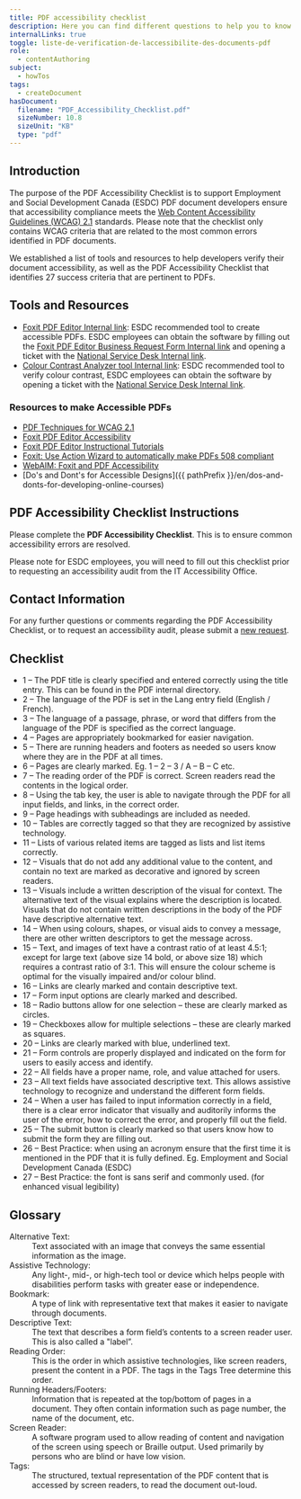 ```yaml
---
title: PDF accessibility checklist
description: Here you can find different questions to help you to know if your pdf document is accessible or not.
internalLinks: true
toggle: liste-de-verification-de-laccessibilite-des-documents-pdf
role:
  - contentAuthoring
subject:
  - howTos
tags:
  - createDocument
hasDocument:
  filename: "PDF_Accessibility_Checklist.pdf"
  sizeNumber: 10.8
  sizeUnit: "KB"
  type: "pdf"
---
```


## Introduction

The purpose of the PDF Accessibility Checklist is to support Employment and Social Development Canada (<abbr>ESDC</abbr>) PDF document developers ensure that accessibility compliance meets the [Web Content Accessibility Guidelines (<abbr>WCAG</abbr>) 2.1](https://www.w3.org/TR/WCAG21/) standards. Please note that the checklist only contains WCAG criteria that are related to the most common errors identified in PDF documents.

We established a list of tools and resources to help developers verify their document accessibility, as well as the PDF Accessibility Checklist that identifies 27 success criteria that are pertinent to PDFs.

## Tools and Resources

- [Foxit PDF Editor Internal link](http://iservice.prv/eng/imit/catalogue/software_application/foxit_phantomPDF_business.shtml): ESDC recommended tool to create accessible PDFs. ESDC employees can obtain the software by filling out the [Foxit PDF Editor Business Request Form Internal link](https://dialogue/grp/EWCS-SCEW/SiteAssets/SitePages/License%20Request%20Forms/Foxit%20PhantomPDF%20Business%20Request%20form.docx) and opening a ticket with the [National Service Desk Internal link](http://srmis-sigdi-iagent.prv/).
- [Colour Contrast Analyzer tool Internal link](http://esdc.prv/en/iitb/es/ts/wscoe/tools/index-eng.shtml#colour): ESDC recommended tool to verify colour contrast, ESDC employees can obtain the software by opening a ticket with the [National Service Desk Internal link](http://srmis-sigdi-iagent.prv/).

### Resources to make Accessible PDFs

- [PDF Techniques for WCAG 2.1](http://www.w3.org/WAI/WCAG21/Techniques/#pdf)
- [Foxit PDF Editor Accessibility](https://www.foxitsoftware.com/solution/accessibility/)
- [Foxit PDF Editor Instructional Tutorials](https://www.foxitsoftware.com/support/tutorial/?from=foxit%20phantompdf_business&utm_source=client-app)
- [Foxit: Use Action Wizard to automatically make PDFs 508 compliant](https://www.foxitsoftware.com/blog/use-action-wizard-to-automatically-make-pdfs-508-compliant/)
- [WebAIM: Foxit and PDF Accessibility](https://webaim.org/techniques/foxit/)
- [Do's and Dont's for Accessible Designs]({{ pathPrefix }}/en/dos-and-donts-for-developing-online-courses)

## PDF Accessibility Checklist Instructions

Please complete the **PDF Accessibility Checklist**. This is to ensure common accessibility errors are resolved.

Please note for ESDC employees, you will need to fill out this checklist prior to requesting an accessibility audit from the IT Accessibility Office.

## Contact Information

For any further questions or comments regarding the PDF Accessibility Checklist, or to request an accessibility audit, please submit a [new request](https://a11yrmt.ca/newrequest-en.php).

## Checklist

<ul class="list-unstyled mrgn-tp-lg mrgn-lft-lg">
<li class="mrgn-bttm-md"><span class="far fa-square mrgn-rght-md" aria-hidden="true"></span>1 &ndash; The PDF title is clearly specified and entered correctly using the title entry. This can be found in the PDF internal directory.</li>
<li class="mrgn-bttm-md"><span class="far fa-square mrgn-rght-md" aria-hidden="true"></span>2 &ndash; The language of the PDF is set in the Lang entry field (English / French).</li>
<li class="mrgn-bttm-md"><span class="far fa-square mrgn-rght-md" aria-hidden="true"></span>3 &ndash; The language of a passage, phrase, or word that differs from the language of the PDF is specified as the correct language.</li>
<li class="mrgn-bttm-md"><span class="far fa-square mrgn-rght-md" aria-hidden="true"></span>4 &ndash; Pages are appropriately bookmarked for easier navigation.</li>
<li class="mrgn-bttm-md"><span class="far fa-square mrgn-rght-md" aria-hidden="true"></span>5 &ndash; There are running headers and footers as needed so users know where they are in the PDF at all times.</li>
<li class="mrgn-bttm-md"><span class="far fa-square mrgn-rght-md" aria-hidden="true"></span>6 &ndash; Pages are clearly marked. Eg. 1 – 2 – 3 / A – B – C etc.</li>
<li class="mrgn-bttm-md"><span class="far fa-square mrgn-rght-md" aria-hidden="true"></span>7 &ndash; The reading order of the PDF is correct. Screen readers read the contents in the logical order.</li>
<li class="mrgn-bttm-md"><span class="far fa-square mrgn-rght-md" aria-hidden="true"></span>8 &ndash; Using the tab key, the user is able to navigate through the PDF for all input fields, and links, in the correct order.</li>
<li class="mrgn-bttm-md"><span class="far fa-square mrgn-rght-md" aria-hidden="true"></span>9 &ndash; Page headings with subheadings are included as needed.</li>
<li class="mrgn-bttm-md"><span class="far fa-square mrgn-rght-md" aria-hidden="true"></span>10 &ndash; Tables are correctly tagged so that they are recognized by assistive technology.</li>
<li class="mrgn-bttm-md"><span class="far fa-square mrgn-rght-md" aria-hidden="true"></span>11 &ndash; Lists of various related items are tagged as lists and list items correctly.  </li>
<li class="mrgn-bttm-md"><span class="far fa-square mrgn-rght-md" aria-hidden="true"></span>12 &ndash; Visuals that do not add any additional value to the content, and contain no text are marked as decorative and ignored by screen readers.</li>
<li class="mrgn-bttm-md"><span class="far fa-square mrgn-rght-md" aria-hidden="true"></span>13 &ndash; Visuals include a written description of the visual for context. The alternative text of the visual explains where the description is located. Visuals that do not contain written descriptions in the body of the PDF have descriptive alternative text.</li>
<li class="mrgn-bttm-md"><span class="far fa-square mrgn-rght-md" aria-hidden="true"></span>14 &ndash; When using colours, shapes, or visual aids to convey a message, there are other written descriptors to get the message across.</li>
<li class="mrgn-bttm-md"><span class="far fa-square mrgn-rght-md" aria-hidden="true"></span>15 &ndash; Text, and images of text have a contrast ratio of at least 4.5:1; except for large text (above size 14 bold, or above size 18) which requires a contrast ratio of 3:1. This will ensure the colour scheme is optimal for the visually impaired and/or colour blind.</li>
<li class="mrgn-bttm-md"><span class="far fa-square mrgn-rght-md" aria-hidden="true"></span>16 &ndash; Links are clearly marked and contain descriptive text. </li>
<li class="mrgn-bttm-md"><span class="far fa-square mrgn-rght-md" aria-hidden="true"></span>17 &ndash; Form input options are clearly marked and described.</li>
<li class="mrgn-bttm-md"><span class="far fa-square mrgn-rght-md" aria-hidden="true"></span>18 &ndash; Radio buttons allow for one selection – these are clearly marked as circles.</li>
<li class="mrgn-bttm-md"><span class="far fa-square mrgn-rght-md" aria-hidden="true"></span>19 &ndash; Checkboxes allow for multiple selections – these are clearly marked as squares.</li>
<li class="mrgn-bttm-md"><span class="far fa-square mrgn-rght-md" aria-hidden="true"></span>20 &ndash; Links are clearly marked with blue, underlined text.</li>
<li class="mrgn-bttm-md"><span class="far fa-square mrgn-rght-md" aria-hidden="true"></span>21 &ndash; Form controls are properly displayed and indicated on the form for users to easily access and identify.</li>
<li class="mrgn-bttm-md"><span class="far fa-square mrgn-rght-md" aria-hidden="true"></span>22 &ndash; All fields have a proper name, role, and value attached for users.</li>
<li class="mrgn-bttm-md"><span class="far fa-square mrgn-rght-md" aria-hidden="true"></span>23 &ndash; All text fields have associated descriptive text. This allows assistive technology to recognize and understand the different form fields.</li>
<li class="mrgn-bttm-md"><span class="far fa-square mrgn-rght-md" aria-hidden="true"></span>24 &ndash; When a user has failed to input information correctly in a field, there is a clear error indicator that visually and auditorily informs the user of the error, how to correct the error, and properly fill out the field.</li>
<li class="mrgn-bttm-md"><span class="far fa-square mrgn-rght-md" aria-hidden="true"></span>25 &ndash; The submit button is clearly marked so that users know how to submit the form they are filling out.</li>
<li class="mrgn-bttm-md"><span class="far fa-square mrgn-rght-md" aria-hidden="true"></span>26 &ndash; Best Practice: when using an acronym ensure that the first time it is mentioned in the PDF that it is fully defined. Eg. Employment and Social Development Canada (<abbr>ESDC</abbr>)</li>
<li class="mrgn-bttm-md"><span class="far fa-square mrgn-rght-md" aria-hidden="true"></span>27 &ndash; Best Practice: the font is sans serif and commonly used. (for enhanced visual legibility)</li>
</ul>

## Glossary

<dl>
<dt>Alternative Text:</dt>
<dd>Text associated with an image that conveys the same essential information as the image.</dd>
<dt>Assistive Technology:</dt>
<dd>Any light-, mid-, or high-tech tool or device which helps people with disabilities perform tasks with greater ease or independence.</dd>
<dt>Bookmark:</dt>
<dd>A type of link with representative text that makes it easier to navigate through documents.</dd>
<dt>Descriptive Text:</dt>
<dd>The text that describes a form field’s contents to a screen reader user. This is also called a "label”.</dd>
<dt>Reading Order:</dt>
<dd>This is the order in which assistive technologies, like screen readers, present the content in a PDF. The tags in the Tags Tree determine this order.</dd>
<dt>Running Headers/Footers:</dt>
<dd>Information that is repeated at the top/bottom of pages in a document. They often contain information such as page number, the name of the document, etc.</dd>
<dt>Screen Reader:</dt>
<dd>A software program used to allow reading of content and navigation of the screen using speech or Braille output. Used primarily by persons who are blind or have low vision.</dd>
<dt>Tags:</dt>
<dd>The structured, textual representation of the PDF content that is accessed by screen readers, to read the document out-loud.</dd>
</dl>
